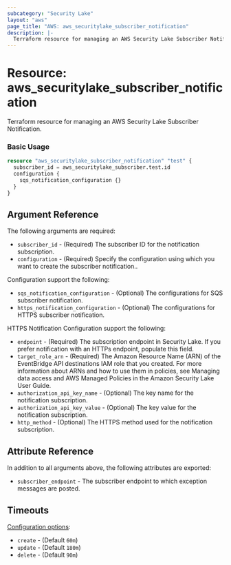 ```yaml
---
subcategory: "Security Lake"
layout: "aws"
page_title: "AWS: aws_securitylake_subscriber_notification"
description: |-
  Terraform resource for managing an AWS Security Lake Subscriber Notification.
---
```


# Resource: aws_securitylake_subscriber_notification

Terraform resource for managing an AWS Security Lake Subscriber Notification.

### Basic Usage

```terraform
resource "aws_securitylake_subscriber_notification" "test" {
  subscriber_id = aws_securitylake_subscriber.test.id
  configuration {
    sqs_notification_configuration {}
  }
}
```

## Argument Reference

The following arguments are required:

* `subscriber_id` - (Required) The subscriber ID for the notification subscription.
* `configuration` - (Required) Specify the configuration using which you want to create the subscriber notification..

Configuration support the following:

* `sqs_notification_configuration` - (Optional) The configurations for SQS subscriber notification.
* `https_notification_configuration` - (Optional) The configurations for HTTPS subscriber notification.

HTTPS Notification Configuration support the following:

* `endpoint` - (Required) The subscription endpoint in Security Lake. If you prefer notification with an HTTPs endpoint, populate this field.
* `target_role_arn` - (Required) The Amazon Resource Name (ARN) of the EventBridge API destinations IAM role that you created. For more information about ARNs and how to use them in policies, see Managing data access and AWS Managed Policies in the Amazon Security Lake User Guide.
* `authorization_api_key_name` - (Optional) The key name for the notification subscription.
* `authorization_api_key_value` - (Optional) The key value for the notification subscription.
* `http_method` - (Optional) The HTTPS method used for the notification subscription.

## Attribute Reference

In addition to all arguments above, the following attributes are exported:

* `subscriber_endpoint` - The subscriber endpoint to which exception messages are posted.

## Timeouts

[Configuration options](https://developer.hashicorp.com/terraform/language/resources/syntax#operation-timeouts):

* `create` - (Default `60m`)
* `update` - (Default `180m`)
* `delete` - (Default `90m`)
